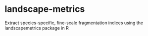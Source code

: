 # landscape-metrics
Extract species-specific, fine-scale fragmentation indices using the landscapemetrics package in R
